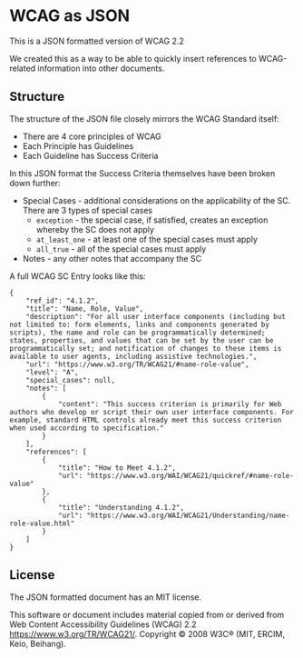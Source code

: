 # WCAG as JSON

This is a JSON formatted version of WCAG 2.2

We created this as a way to be able to quickly insert references to WCAG-related information into other documents.

## Structure

The structure of the JSON file closely mirrors the WCAG Standard itself:

* There are 4 core principles of WCAG
* Each Principle has Guidelines
* Each Guideline has Success Criteria

In this JSON format the Success Criteria themselves have been broken down further:

* Special Cases - additional considerations on the applicability of the SC. There are 3 types of special cases
  * `exception` - the special case, if satisfied, creates an exception whereby the SC does not apply
  * `at_least_one` - at least one of the special cases must apply 
  * `all_true` - all of the special cases must apply 
* Notes - any other notes that accompany the SC

A full WCAG SC Entry looks like this:

```
{
    "ref_id": "4.1.2",
    "title": "Name, Role, Value",
    "description": "For all user interface components (including but not limited to: form elements, links and components generated by scripts), the name and role can be programmatically determined; states, properties, and values that can be set by the user can be programmatically set; and notification of changes to these items is available to user agents, including assistive technologies.",
    "url": "https://www.w3.org/TR/WCAG21/#name-role-value",
    "level": "A",
    "special_cases": null,
    "notes": [
        {
            "content": "This success criterion is primarily for Web authors who develop or script their own user interface components. For example, standard HTML controls already meet this success criterion when used according to specification."
        }
    ],
    "references": [
        {
            "title": "How to Meet 4.1.2",
            "url": "https://www.w3.org/WAI/WCAG21/quickref/#name-role-value"
        },
        {
            "title": "Understanding 4.1.2",
            "url": "https://www.w3.org/WAI/WCAG21/Understanding/name-role-value.html"
        }
    ]
}

```

## License
The JSON formatted document has an MIT license.

This software or document includes material copied from or derived from Web Content Accessibility Guidelines (WCAG) 2.2 https://www.w3.org/TR/WCAG21/. Copyright © 2008 W3C® (MIT, ERCIM, Keio, Beihang).
